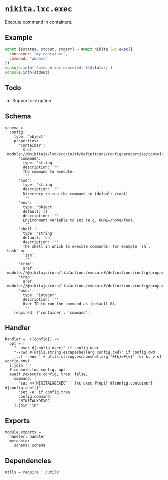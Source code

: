 
# `nikita.lxc.exec`

Execute command in containers.

## Example

```js
const {$status, stdout, stderr} = await nikita.lxc.exec({
  container: "my-container",
  command: "whoami"
})
console.info(`Command was executed: ${$status}`)
console.info(stdout)
```

## Todo

* Support `env` option

## Schema

    schema =
      config:
        type: 'object'
        properties:
          'container':
            $ref: 'module://@nikitajs/lxd/src/init#/definitions/config/properties/container'
          'command':
            type: 'string'
            description: '''
            The command to execute.
            '''
          'cwd':
            type: 'string'
            description: '''
            Directory to run the command in (default /root).
            '''
          'env':
            type: 'object'
            default: {}
            description: '''
            Environment variable to set (e.g. HOME=/home/foo).
            '''
          'shell':
            type: 'string'
            default: 'sh'
            description: '''
            The shell in which to execute commands, for example `sh`, `bash` or
            `zsh`.
            '''
          'trim':
            $ref: 'module://@nikitajs/core/lib/actions/execute#/definitions/config/properties/trim'
          'trap':
            $ref: 'module://@nikitajs/core/lib/actions/execute#/definitions/config/properties/trap'
          'user':
            type: 'integer'
            description: '''
            User ID to run the command as (default 0).
            '''
        required: ['container', 'command']

## Handler

    handler =  ({config}) ->
      opt = [
        "--user #{config.user}" if config.user
        "--cwd #{utils.string.escapeshellarg config.cwd}" if config.cwd
        ...('--env ' + utils.string.escapeshellarg "#{k}=#{v}" for k, v of config.env)
      ].join ' '
      # console.log config, opt
      await @execute config, trap: false,
        command: [
          "cat <<'NIKITALXDEXEC' | lxc exec #{opt} #{config.container} -- #{config.shell}"
          'set -e' if config.trap
          config.command
          'NIKITALXDEXEC'
        ].join '\n'

## Exports

    module.exports =
      handler: handler
      metadata:
        schema: schema

## Dependencies

    utils = require './utils'
